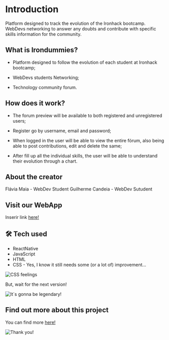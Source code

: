 # Introduction

Platform designed to track the evolution of the Ironhack bootcamp. WebDevs networking to answer any doubts and contribute with specific skills information for the community.


## What is Irondummies?

- Platform designed to follow the evolution of each student at Ironhack bootcamp;

- WebDevs students Networking;

- Technology community forum.


## How does it work?

- The forum preview will be available to both registered and unregistered users;

- Register go by username, email and password;

- When logged in the user will be able to view the entire fórum, also being able to post contributions, edit and delete the same;

- After fill up all the individual skills, the user will be able to understand their evolution through a chart.



## About the creator

Flávia Maia - WebDev Student
Guilherme Candeia - WebDev Sutudent

  

## Visit our WebApp

Inserir link [here!](https://irondummies.netlify.app/)
 

## 🛠 Tech used
 
 - ReactNative
 - JavaScript
 - HTML
 - CSS - Yes, I know it still needs some (or a lot of) improvement...

![CSS feelings](https://media.giphy.com/media/YFkpsHWCsNUUo/giphy.gif)

But, wait for the next version!

![It´s gonna be legendary!](https://media.giphy.com/media/4jzV9HSPBBiko/giphy.gif)

  

## Find out more about this project

You can find more [here!](https://docs.google.com/presentation/d/18Yp6otIicOLSLUJPVwmSfusHbMIIZqdrQeNlmZkxpNU/edit#slide=id.ge3e7f3d2c3_0_143)

![Thank you!](https://media.giphy.com/media/M9NbzZjAcxq9jS9LZJ/giphy.gif)